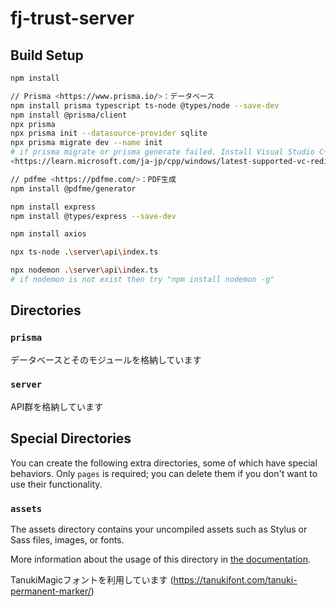 # fj-trust-server

## Build Setup

```bash
npm install

// Prisma <https://www.prisma.io/>：データベース
npm install prisma typescript ts-node @types/node --save-dev
npm install @prisma/client
npx prisma
npx prisma init --datasource-provider sqlite
npx prisma migrate dev --name init
# if prisma migrate or prisma generate failed. Install Visual Studio C++ Redistributable
<https://learn.microsoft.com/ja-jp/cpp/windows/latest-supported-vc-redist?view=msvc-170>

// pdfme <https://pdfme.com/>：PDF生成
npm install @pdfme/generator

npm install express
npm install @types/express --save-dev

npm install axios

npx ts-node .\server\api\index.ts

npx nodemon .\server\api\index.ts
# if nodemon is not exist then try "npm install nodemon -g"
```

## Directories

### `prisma`
データベースとそのモジュールを格納しています

### `server`
API群を格納しています

### 
## Special Directories

You can create the following extra directories, some of which have special behaviors. Only `pages` is required; you can delete them if you don't want to use their functionality.

### `assets`

The assets directory contains your uncompiled assets such as Stylus or Sass files, images, or fonts.

More information about the usage of this directory in [the documentation](https://nuxtjs.org/docs/2.x/directory-structure/assets).

TanukiMagicフォントを利用しています
(https://tanukifont.com/tanuki-permanent-marker/)
